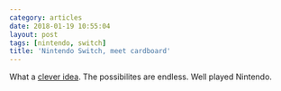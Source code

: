 ```yaml
---
category: articles
date: 2018-01-19 10:55:04
layout: post
tags: [nintendo, switch]
title: 'Nintendo Switch, meet cardboard'
---
```


<p>
  What a <a href="https://labo.nintendo.com/">clever idea</a>. The possibilites are endless. Well played Nintendo.
</p>
<div class="placeholder">
  <iframe title="Nintendo Switch, meet cardboard" width="480" height="300" data-src="https://www.youtube.com/embed/P3Bd3HUMkyU" frameborder="0" allow="autoplay; encrypted-media" allowfullscreen></iframe>
<div>
